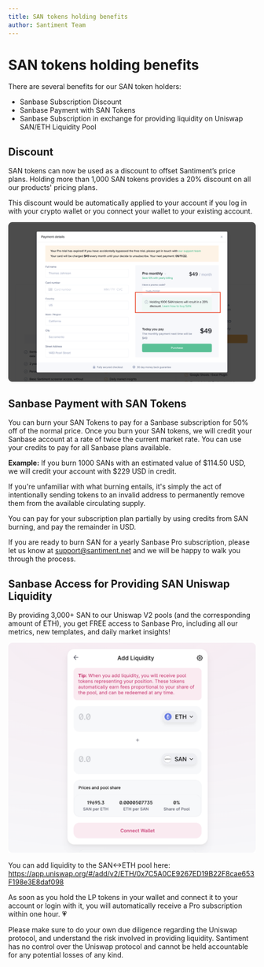```yaml
---
title: SAN tokens holding benefits
author: Santiment Team
---
```

# SAN tokens holding benefits

There are several benefits for our SAN token holders:
- Sanbase Subscription Discount
- Sanbase Payment with SAN Tokens
- Sanbase Subscription in exchange for providing liquidity on Uniswap SAN/ETH Liquidity Pool

## Discount

SAN tokens can now be used as a discount to offset Santiment’s price plans. Holding more than 1,000 SAN tokens provides a 20% discount on all our products' pricing plans.

This discount would be automatically applied to your account if you log in with your crypto wallet or you connect your wallet to your existing account.

![noborder](sanpricing_v3.png)

## Sanbase Payment with SAN Tokens

You can burn your SAN Tokens to pay for a Sanbase subscription for 50% off of the normal price. Once you burn your SAN tokens, we will credit your Sanbase account at a rate of twice the current market rate. You can use your credits to pay for all Sanbase plans available.

<Notebox type="pin">__Example:__ If you burn 1000 SANs with an estimated value of $114.50 USD, we will credit your account with $229 USD in credit.</Notebox>

If you're unfamiliar with what burning entails, it's simply the act of intentionally sending tokens to an invalid address to permanently remove them from the available circulating supply.

You can pay for your subscription plan partially by using credits from SAN burning, and pay the remainder in USD.

<Notebox type="hand">If you are ready to burn SAN for a yearly Sanbase Pro subscription, please let us know at [support@santiment.net](mailto:support@santiment.net) and we will be happy to walk you through the process.</Notebox>

## Sanbase Access for Providing SAN Uniswap Liquidity

By providing 3,000+ SAN to our Uniswap V2 pools (and the corresponding amount of ETH), you get FREE access to Sanbase Pro, including all our metrics, new templates, and daily market insights!

![noborder](liquidity.png)

You can add liquidity to the SAN<->ETH pool here:
<https://app.uniswap.org/#/add/v2/ETH/0x7C5A0CE9267ED19B22F8cae653F198e3E8daf098>

As soon as you hold the LP tokens in your wallet and connect it to your account or login with it, you will automatically receive a Pro subscription within one hour. 💗

<Notebox>Please make sure to do your own due diligence regarding the Uniswap protocol, and understand the risk involved in providing liquidity. Santiment has no control over the Uniswap protocol and cannot be held accountable for any potential losses of any kind.</Notebox>

